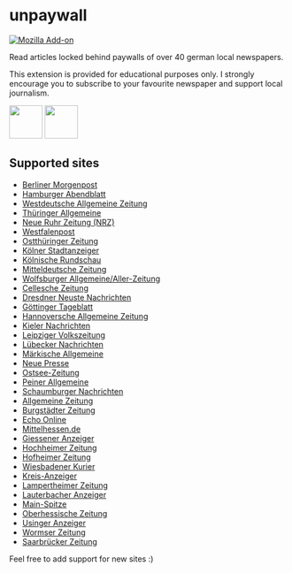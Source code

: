 # unpaywall
[![Mozilla Add-on](https://img.shields.io/amo/v/unpaywall-germany)](https://addons.mozilla.org/firefox/addon/unpaywall-germany/?src=external-github-shield-downloads)

Read articles locked behind paywalls of over 40 german local newspapers. 

This extension is provided for educational purposes only. I strongly encourage you to subscribe to your favourite newspaper and support local journalism.

**[<img src="https://addons.cdn.mozilla.net/static/img/addons-buttons/AMO-button_1.png" height="60">](https://addons.mozilla.org/firefox/addon/unpaywall-germany/)**
**[<img src="https://dev.opera.com/extensions/branding-guidelines/addons_206x58_en@2x.png" height="60">](https://addons.opera.com/extensions/details/unpaywall/)**

## Supported sites

* [Berliner Morgenpost](https://morgenpost.de/)
* [Hamburger Abendblatt](https://abendblatt.de/)
* [Westdeutsche Allgemeine Zeitung](https://waz.de/)
* [Thüringer Allgemeine](https://thueringer-allgemeine.de/)
* [Neue Ruhr Zeitung (NRZ)](https://nrz.de/)
* [Westfalenpost](https://wp.de/)
* [Ostthüringer Zeitung](https://otz.de/)
* [Kölner Stadtanzeiger](https://ksta.de/)
* [Kölnische Rundschau](https://www.rundschau-online.de/)
* [Mitteldeutsche Zeitung](https://www.mz-web.de/)
* [Wolfsburger Allgemeine/Aller-Zeitung](https://waz-online.de/)
* [Cellesche Zeitung](https://www.cellesche-zeitung.de/)
* [Dresdner Neuste Nachrichten](https://www.dnn.de/)
* [Göttinger Tageblatt](https://www.goettinger-tageblatt.de/)
* [Hannoversche Allgemeine Zeitung](https://www.haz.de/)
* [Kieler Nachrichten](https://www.kn-online.de/)
* [Leipziger Volkszeitung](https://www.lvz.de/)
* [Lübecker Nachrichten](https://www.ln-online.de/)
* [Märkische Allgemeine](https://www.maz-online.de/)
* [Neue Presse](https://www.neuepresse.de/)
* [Ostsee-Zeitung](https://www.ostsee-zeitung.de/)
* [Peiner Allgemeine](https://www.paz-online.de/)
* [Schaumburger Nachrichten](https://www.sn-online.de/)
* [Allgemeine Zeitung](https://www.allgemeine-zeitung.de/)
* [Burgstädter Zeitung](https://www.buerstaedter-zeitung.de/) 
* [Echo Online](https://www.echo-online.de/) 
* [Mittelhessen.de](https://www.mittelhessen.de/) 
* [Giessener Anzeiger](https://www.giessener-anzeiger.de/) 
* [Hochheimer Zeitung](https://www.hochheimer-zeitung.de/) 
* [Hofheimer Zeitung](https://www.hofheimer-zeitung.de/) 
* [Wiesbadener Kurier](https://www.wiesbadener-kurier.de/) 
* [Kreis-Anzeiger](https://www.kreis-anzeiger.de/) 
* [Lampertheimer Zeitung](https://www.lampertheimer-zeitung.de/) 
* [Lauterbacher Anzeiger](https://www.lauterbacher-anzeiger.de/) 
* [Main-Spitze](https://www.main-spitze.de/) 
* [Oberhessische Zeitung](https://www.oberhessische-zeitung.de/) 
* [Usinger Anzeiger](https://www.usinger-anzeiger.de/) 
* [Wormser Zeitung](https://www.wormser-zeitung.de/)
* [Saarbrücker Zeitung](https://www.saarbruecker-zeitung.de/)

Feel free to add support for new sites :)